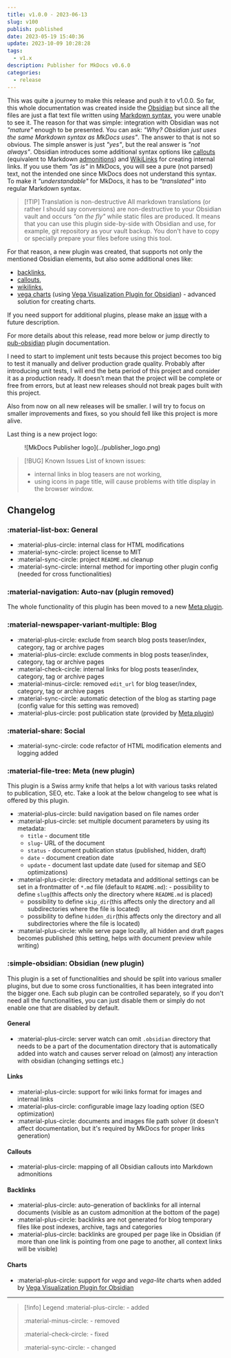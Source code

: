 ```yaml
---
title: v1.0.0 - 2023-06-13
slug: v100
publish: published
date: 2023-05-19 15:40:36
update: 2023-10-09 10:28:28
tags:
  - v1.x
description: Publisher for MkDocs v0.6.0
categories:
  - release
---
```


This was quite a journey to make this release and push it to v1.0.0. So far, this whole documentation was created inside the [Obsidian](https://obsidian.md) but since all the files are just a flat text file written using [Markdown syntax](https://www.markdownguide.org), you were unable to see it. The reason for that was simple: integration with Obsidian was not *"mature"* enough to be presented. You can ask: *"Why? Obsidian just uses the same Markdown syntax as MkDocs uses"*. The answer to that is not so obvious. The simple answer is just *"yes"*, but the real answer is *"not always"*. Obsidian introduces some additional syntax options like [callouts](https://help.obsidian.md/Editing+and+formatting/Callouts) (equivalent to Markdown [admonitions](https://squidfunk.github.io/mkdocs-material/reference/admonitions/)) and [WikiLinks](https://en.wikipedia.org/wiki/Help:Link) for creating internal links. If you use them *"as is"* in MkDocs, you will see a pure (not parsed) text, not the intended one since MkDocs does not understand this syntax. To make it *"understandable"* for MkDocs, it has to be *"translated"* into regular Markdown syntax.

> [!TIP] Translation is non-destructive
> All markdown translations (or rather I should say conversions) are non-destructive to your Obsidian vault and occurs *"on the fly"* while static files are produced. It means that you can use this plugin side-by-side with Obsidian and use, for example, git repository as your vault backup. You don't have to copy or specially prepare your files before using this tool.

For that reason, a new plugin was created, that supports not only the mentioned Obsidian elements, but also some additional ones like:

- [backlinks](https://help.obsidian.md/Plugins/Backlinks),
- [callouts](https://help.obsidian.md/Editing+and+formatting/Callouts),
- [wikilinks](https://help.obsidian.md/Linking+notes+and+files/Internal+links),
- [vega charts](https://vega.github.io/vega/) (using [Vega Visualization Plugin for Obsidian](https://github.com/Some-Regular-Person/obsidian-vega)) - advanced solution for creating charts.

<!-- more -->

If you need support for additional plugins, please make an [issue](https://github.com/mkusz/mkdocs-publisher/issues) with a future description.

For more details about this release, read more below or jump directly to [pub-obsidian](../02_setup/02_general/03_setting-up-obsidian.md) plugin documentation.

I need to start to implement unit tests because this project becomes too big to test it manually and deliver production grade quality. Probably after introducing unit tests, I will end the beta period of this project and consider it as a production ready. It doesn't mean that the project will be complete or free from errors, but at least new releases should not break pages built with this project.

Also from now on all new releases will be smaller. I will try to focus on smaller improvements and fixes, so you should fell like this project is more alive.

Last thing is a new project logo:

<figure markdown>
![MkDocs Publisher logo](../publisher_logo.png)
</figure>

> [!BUG] Known Issues
> List of known issues:
>
> - internal links in blog teasers are not working,
> - using icons in page title, will cause problems with title display in the browser window.

## Changelog

### :material-list-box: General

- :material-plus-circle: internal class for HTML modifications
- :material-sync-circle: project license to MIT
- :material-sync-circle: project `README.md` cleanup
- :material-sync-circle: internal method for importing other plugin config (needed for cross functionalities)

### :material-navigation: Auto-nav (plugin removed)

The whole functionality of this plugin has been moved to a new [Meta plugin](#meta-new-plugin).

### :material-newspaper-variant-multiple: Blog

- :material-plus-circle: exclude from search blog posts teaser/index, category, tag or archive pages
- :material-plus-circle: exclude comments in blog posts teaser/index, category, tag or archive pages
- :material-check-circle: internal links for blog posts teaser/index, category, tag or archive pages
- :material-minus-circle: removed `edit_url` for blog teaser/index, category, tag or archive pages
- :material-sync-circle: automatic detection of the blog as starting page (config value for this setting was removed)
- :material-plus-circle: post publication state (provided by [Meta plugin](#meta-new-plugin))

### :material-share: Social

- :material-sync-circle: code refactor of HTML modification elements and logging added

### :material-file-tree: Meta (new plugin)

This plugin is a Swiss army knife that helps a lot with various tasks related to publication, SEO, etc. Take a look at the below changelog to see what is offered by this plugin.

- :material-plus-circle: build navigation based on file names order
- :material-plus-circle: set multiple document parameters by using its metadata:
	- `title` - document title
	- `slug`- URL of the document
	- `status` - document publication status (published, hidden, draft)
	- `date` - document creation date
	- `update` - document last update date (used for sitemap and SEO optimizations)
- :material-plus-circle: directory metadata and additional settings can be set in a frontmatter of `*.md` file (default to `README.md`):
	 	- possibility to define `slug`(this affects only the directory where `README.md` is placed)
	- possibility to define `skip_dir`(this affects only the directory and all subdirectories where the file is located)
	- possibility to define `hidden_dir`(this affects only the directory and all subdirectories where the file is located)
- :material-plus-circle: while serve page locally, all hidden and draft pages becomes published (this setting, helps with document preview while writing)

### :simple-obsidian: Obsidian (new plugin)

This plugin is a set of functionalities and should be split into various smaller plugins, but due to some cross functionalities, it has been integrated into the bigger one. Each sub plugin can be controlled separately, so if you don't need all the functionalities, you can just disable them or simply do not enable one that are disabled by default.

#### General

- :material-plus-circle: server watch can omit `.obsidian` directory that needs to be a part of the documentation directory that is automatically added into watch and causes server reload on (almost) any interaction with obsidian (changing settings etc.)

#### Links

- :material-plus-circle: support for wiki links format for images and internal links
- :material-plus-circle: configurable image lazy loading option (SEO optimization)
- :material-plus-circle: documents and images file path solver (it doesn't affect documentation, but it's required by MkDocs for proper links generation)

#### Callouts

- :material-plus-circle: mapping of all Obsidian callouts into Markdown admonitions

#### Backlinks

- :material-plus-circle: auto-generation of backlinks for all internal documents (visible as an custom admonition at the bottom of the page)
- :material-plus-circle: backlinks are not generated for blog temporary files like post indexes, archive, tags and categories
- :material-plus-circle: backlinks are grouped per page like in Obsidian (if more than one link is pointing from one page to another, all context links will be visible)

#### Charts

- :material-plus-circle: support for *vega* and *vega-lite* charts when added by [Vega Visualization Plugin for Obsidian](https://github.com/Some-Regular-Person/obsidian-vega)

---

> [!info] Legend
> :material-plus-circle: - added
>
> :material-minus-circle: - removed
>
> :material-check-circle: - fixed
>
> :material-sync-circle: - changed
